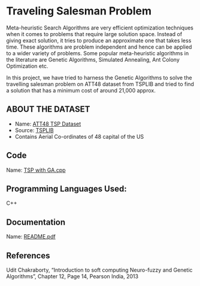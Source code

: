 # Traveling Salesman Problem

Meta-heuristic Search Algorithms are very efficient optimization techniques when it comes to problems that require large solution space. Instead of giving exact solution, it tries to produce an approximate one that takes less time. These algorithms are problem independent and hence can be applied to a wider variety of problems. Some popular meta-heuristic algorithms in the literature are Genetic Algorithms, Simulated Annealing, Ant Colony Optimization etc. 
 
In this project, we have tried to harness the Genetic Algorithms to solve the travelling salesman problem on ATT48 dataset from TSPLIB and tried to find a solution that has a minimum cost of around 21,000 approx.

## ABOUT THE DATASET 

+ Name: [ATT48 TSP Dataset](https://github.com/ArijitRoy75/Minor-Project-BCA2020/blob/master/tspdistance.txt) 
+ Source: [TSPLIB](http://elib.zib.de/pub/mp-testdata/tsp/tsplib/tsp/att48.tsp)
+ Contains Aerial Co-ordinates of 48 capital of the US 

## Code

Name: [TSP with GA.cpp](https://github.com/ArijitRoy75/Minor-Project-BCA2020/blob/master/TSP%20with%20GA.cpp)

## Programming Languages Used:

C++

## Documentation

Name: [README.pdf](https://github.com/ArijitRoy75/Minor-Project-BCA2020/blob/master/README.pdf)

## References

Udit Chakraborty, “Introduction to soft computing Neuro-fuzzy and Genetic Algorithms”, Chapter 12, Page 14, Pearson India, 2013 
